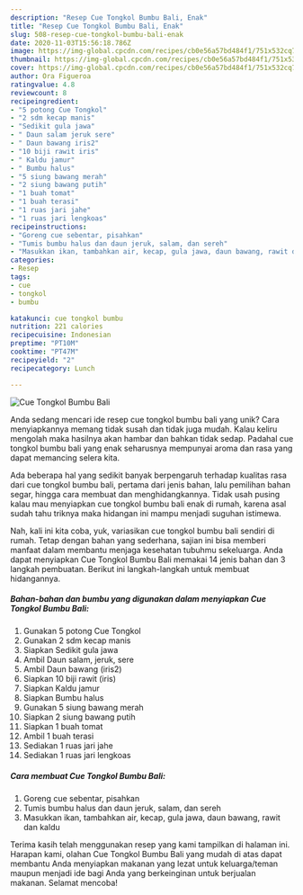 ```yaml
---
description: "Resep Cue Tongkol Bumbu Bali, Enak"
title: "Resep Cue Tongkol Bumbu Bali, Enak"
slug: 508-resep-cue-tongkol-bumbu-bali-enak
date: 2020-11-03T15:56:18.786Z
image: https://img-global.cpcdn.com/recipes/cb0e56a57bd484f1/751x532cq70/cue-tongkol-bumbu-bali-foto-resep-utama.jpg
thumbnail: https://img-global.cpcdn.com/recipes/cb0e56a57bd484f1/751x532cq70/cue-tongkol-bumbu-bali-foto-resep-utama.jpg
cover: https://img-global.cpcdn.com/recipes/cb0e56a57bd484f1/751x532cq70/cue-tongkol-bumbu-bali-foto-resep-utama.jpg
author: Ora Figueroa
ratingvalue: 4.8
reviewcount: 8
recipeingredient:
- "5 potong Cue Tongkol"
- "2 sdm kecap manis"
- "Sedikit gula jawa"
- " Daun salam jeruk sere"
- " Daun bawang iris2"
- "10 biji rawit iris"
- " Kaldu jamur"
- " Bumbu halus"
- "5 siung bawang merah"
- "2 siung bawang putih"
- "1 buah tomat"
- "1 buah terasi"
- "1 ruas jari jahe"
- "1 ruas jari lengkoas"
recipeinstructions:
- "Goreng cue sebentar, pisahkan"
- "Tumis bumbu halus dan daun jeruk, salam, dan sereh"
- "Masukkan ikan, tambahkan air, kecap, gula jawa, daun bawang, rawit dan kaldu"
categories:
- Resep
tags:
- cue
- tongkol
- bumbu

katakunci: cue tongkol bumbu 
nutrition: 221 calories
recipecuisine: Indonesian
preptime: "PT10M"
cooktime: "PT47M"
recipeyield: "2"
recipecategory: Lunch

---
```



![Cue Tongkol Bumbu Bali](https://img-global.cpcdn.com/recipes/cb0e56a57bd484f1/751x532cq70/cue-tongkol-bumbu-bali-foto-resep-utama.jpg)

Anda sedang mencari ide resep cue tongkol bumbu bali yang unik? Cara menyiapkannya memang tidak susah dan tidak juga mudah. Kalau keliru mengolah maka hasilnya akan hambar dan bahkan tidak sedap. Padahal cue tongkol bumbu bali yang enak seharusnya mempunyai aroma dan rasa yang dapat memancing selera kita.

Ada beberapa hal yang sedikit banyak berpengaruh terhadap kualitas rasa dari cue tongkol bumbu bali, pertama dari jenis bahan, lalu pemilihan bahan segar, hingga cara membuat dan menghidangkannya. Tidak usah pusing kalau mau menyiapkan cue tongkol bumbu bali enak di rumah, karena asal sudah tahu triknya maka hidangan ini mampu menjadi suguhan istimewa.




Nah, kali ini kita coba, yuk, variasikan cue tongkol bumbu bali sendiri di rumah. Tetap dengan bahan yang sederhana, sajian ini bisa memberi manfaat dalam membantu menjaga kesehatan tubuhmu sekeluarga. Anda dapat menyiapkan Cue Tongkol Bumbu Bali memakai 14 jenis bahan dan 3 langkah pembuatan. Berikut ini langkah-langkah untuk membuat hidangannya.

<!--inarticleads1-->

##### Bahan-bahan dan bumbu yang digunakan dalam menyiapkan Cue Tongkol Bumbu Bali:

1. Gunakan 5 potong Cue Tongkol
1. Gunakan 2 sdm kecap manis
1. Siapkan Sedikit gula jawa
1. Ambil  Daun salam, jeruk, sere
1. Ambil  Daun bawang (iris2)
1. Siapkan 10 biji rawit (iris)
1. Siapkan  Kaldu jamur
1. Siapkan  Bumbu halus
1. Gunakan 5 siung bawang merah
1. Siapkan 2 siung bawang putih
1. Siapkan 1 buah tomat
1. Ambil 1 buah terasi
1. Sediakan 1 ruas jari jahe
1. Sediakan 1 ruas jari lengkoas




<!--inarticleads2-->

##### Cara membuat Cue Tongkol Bumbu Bali:

1. Goreng cue sebentar, pisahkan
1. Tumis bumbu halus dan daun jeruk, salam, dan sereh
1. Masukkan ikan, tambahkan air, kecap, gula jawa, daun bawang, rawit dan kaldu




Terima kasih telah menggunakan resep yang kami tampilkan di halaman ini. Harapan kami, olahan Cue Tongkol Bumbu Bali yang mudah di atas dapat membantu Anda menyiapkan makanan yang lezat untuk keluarga/teman maupun menjadi ide bagi Anda yang berkeinginan untuk berjualan makanan. Selamat mencoba!
